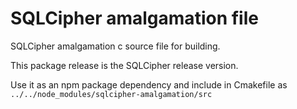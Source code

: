 # SQLCipher amalgamation file
SQLCipher amalgamation c source file for building.

This package release is the SQLCipher release version.

Use it as an npm package dependency and include in Cmakefile as `../../node_modules/sqlcipher-amalgamation/src`
